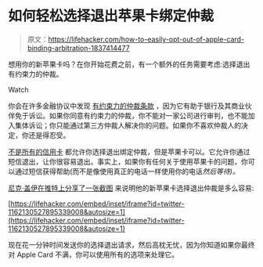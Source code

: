 # 如何轻松选择退出苹果卡绑定仲裁

> 原文：<https://lifehacker.com/how-to-easily-opt-out-of-apple-card-binding-arbitration-1837414477>

想用你的新苹果卡吗？在你开始花费之前，有一个额外的任务需要考虑:选择退出有约束力的仲裁。

Watch

你会在许多金融协议中发现 [有约束力的仲裁条款](https://lifehacker.com/why-you-should-opt-out-of-forced-arbitration-whenever-p-1538184105) ，因为它有助于银行及其商业伙伴免于诉讼。如果你同意有约束力的仲裁，你不能对一家公司进行审判，也不能加入集体诉讼；你只能通过第三方仲裁人解决你的问题。如果你不喜欢仲裁人的决定，你还是得忍受。

[不是所有的信用卡](https://twocents.lifehacker.com/how-to-opt-out-of-chases-new-binding-arbitration-rule-1835215747) 都允许你选择退出绑定仲裁，但是苹果卡可以。它允许你通过短信退出，让你很容易退出。事实上，如果你有任何关于使用苹果卡的问题，你可以通过短信获得帮助(而不是像使用真正的电话一样使用你的电话*然后等待)。*

[尼克·盖伊在推特上分享了一张截图](https://twitter.com/thenickguy/status/1162130527895339008) 来说明他的新苹果卡选择退出仲裁是多么容易:

 [https://lifehacker.com/embed/inset/iframe?id=twitter-1162130527895339008&autosize=1](https://lifehacker.com/embed/inset/iframe?id=twitter-1162130527895339008&autosize=1) 

现在花一分钟时间发送你的选择退出请求，然后高枕无忧，因为你知道如果你最终对 Apple Card 不满，你可以使用所有的选项来处理它。